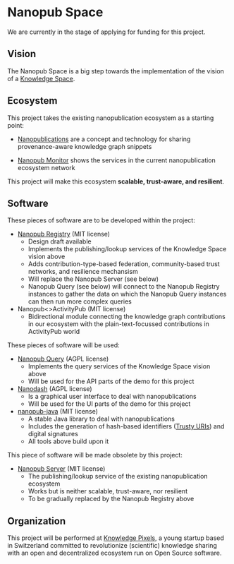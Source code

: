 # Nanopub Space

We are currently in the stage of applying for funding for this project.


## Vision

The Nanopub Space is a big step towards the implementation of the vision of a [Knowledge Space](https://w3id.org/knowledge-space/).


## Ecosystem

This project takes the existing nanopublication ecosystem as a starting point:

- [Nanopublications](https://nanopub.net/) are a concept and technology for sharing provenance-aware knowledge graph snippets

- [Nanopub Monitor](https://monitor.knowledgepixels.com/) shows the services in the current nanopublication ecosystem network

This project will make this ecosystem **scalable, trust-aware, and resilient**.


## Software

These pieces of software are to be developed within the project:

- [Nanopub Registry](https://github.com/knowledgepixels/nanopub-registry) (MIT license)
  - Design draft available
  - Implements the publishing/lookup services of the Knowledge Space vision above
  - Adds contribution-type-based federation, community-based trust networks, and resilience mechansism
  - Will replace the Nanopub Server (see below)
  - Nanopub Query (see below) will connect to the Nanopub Registry instances to gather the data on which the Nanopub Query instances can then run more complex queries
- Nanopub<>ActivityPub (MIT license)
  - Bidirectional module connecting the knowledge graph contributions in our ecosystem with the plain-text-focussed contributions in ActivityPub world

These pieces of software will be used:

- [Nanopub Query](https://github.com/knowledgepixels/nanopub-query) (AGPL license)
  - Implements the query services of the Knowledge Space vision above
  - Will be used for the API parts of the demo for this project
- [Nanodash](https://github.com/knowledgepixels/nanodash) (AGPL license)
  - Is a graphical user interface to deal with nanopublications
  - Will be used for the UI parts of the demo for this project
- [nanopub-java](https://github.com/Nanopublication/nanopub-java) (MIT license)
  - A stable Java library to deal with nanopublications
  - Includes the generation of hash-based identifiers ([Trusty URIs](https://trustyuri.net/)) and digital signatures
  - All tools above build upon it

This piece of software will be made obsolete by this project:

- [Nanopub Server](https://github.com/tkuhn/nanopub-server) (MIT license)
  - The publishing/lookup service of the existing nanopublication ecosystem
  - Works but is neither scalable, trust-aware, nor resilient
  - To be gradually replaced by the Nanopub Registry above


## Organization

This project will be performed at [Knowledge Pixels](https://knowledgepixels.com/), a young startup based in Switzerland committed to revolutionize (scientific) knowledge sharing with an open and decentralized ecosystem run on Open Source software.

